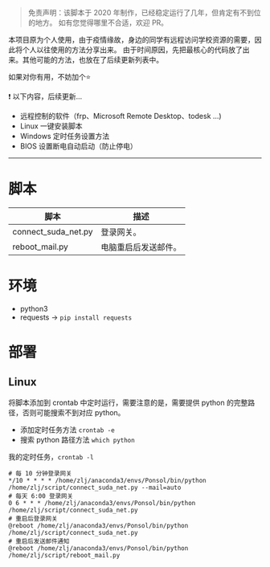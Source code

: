 > 免责声明：该脚本于 2020 年制作，已经稳定运行了几年，但肯定有不到位的地方。
> 如有您觉得哪里不合适，欢迎 PR。

本项目原为个人使用，由于疫情缘故，身边的同学有远程访问学校资源的需要，因此将个人以往使用的方法分享出来。
由于时间原因，先把最核心的代码放了出来。其他可能的方法，也放在了后续更新列表中。

如果对你有用，不妨加个⭐

❗ 以下内容，后续更新...
* 远程控制的软件（frp、Microsoft Remote Desktop、todesk ...)
* Linux 一键安装脚本
* Windows 定时任务设置方法
* BIOS 设置断电自动启动（防止停电）
---
# 脚本

| 脚本            | 描述         |
|---------------|------------|
|connect_suda_net.py               | 登录网关。      |
| reboot_mail.py | 电脑重启后发送邮件。 |


# 环境
* python3
* requests -> `pip install requests`
# 部署

## Linux
将脚本添加到 crontab 中定时运行，需要注意的是，需要提供 python 的完整路径，否则可能搜索不到对应 python。
* 添加定时任务方法 `crontab -e`
* 搜索 python 路径方法 `which python`

我的定时任务，`crontab -l`
```shell
# 每 10 分钟登录网关
*/10 * * * * /home/zlj/anaconda3/envs/Ponsol/bin/python /home/zlj/script/connect_suda_net.py --mail=auto
# 每天 6:00 登录网关
0 6 * * * /home/zlj/anaconda3/envs/Ponsol/bin/python /home/zlj/script/connect_suda_net.py
# 重启后登录网关
@reboot /home/zlj/anaconda3/envs/Ponsol/bin/python /home/zlj/script/connect_suda_net.py
# 重启后发送邮件通知
@reboot /home/zlj/anaconda3/envs/Ponsol/bin/python /home/zlj/script/reboot_mail.py
```